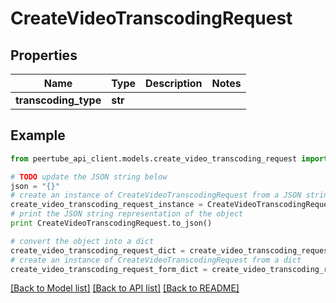 # CreateVideoTranscodingRequest


## Properties
Name | Type | Description | Notes
------------ | ------------- | ------------- | -------------
**transcoding_type** | **str** |  | 

## Example

```python
from peertube_api_client.models.create_video_transcoding_request import CreateVideoTranscodingRequest

# TODO update the JSON string below
json = "{}"
# create an instance of CreateVideoTranscodingRequest from a JSON string
create_video_transcoding_request_instance = CreateVideoTranscodingRequest.from_json(json)
# print the JSON string representation of the object
print CreateVideoTranscodingRequest.to_json()

# convert the object into a dict
create_video_transcoding_request_dict = create_video_transcoding_request_instance.to_dict()
# create an instance of CreateVideoTranscodingRequest from a dict
create_video_transcoding_request_form_dict = create_video_transcoding_request.from_dict(create_video_transcoding_request_dict)
```
[[Back to Model list]](../README.md#documentation-for-models) [[Back to API list]](../README.md#documentation-for-api-endpoints) [[Back to README]](../README.md)


